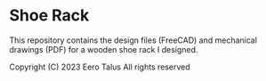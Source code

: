# Shoe Rack

This repository contains the design files (FreeCAD) and mechanical drawings (PDF)
for a wooden shoe rack I designed.


Copyright (C) 2023 Eero Talus
All rights reserved
